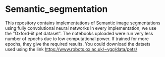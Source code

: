 # Semantic_segmentation
This repository contains implementations of Semantic image segmentations using fully convolutional neural networks
In every implementation, we use the "Oxford-iit pet dataset".
The notebooks uploaded were run very less number of epochs due to low computational power. If trained for more epochs, they give the required results.
You could download the datsets used using the link https://www.robots.ox.ac.uk/~vgg/data/pets/
